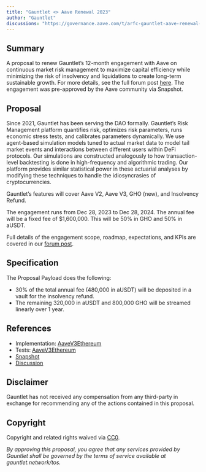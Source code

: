 ```yaml
---
title: "Gauntlet <> Aave Renewal 2023"
author: "Gauntlet"
discussions: "https://governance.aave.com/t/arfc-gauntlet-aave-renewal-2023/15380"
---
```


## Summary

A proposal to renew Gauntlet’s 12-month engagement with Aave on continuous market risk management to maximize capital efficiency while minimizing the risk of insolvency and liquidations to create long-term sustainable growth. For more details, see the full forum post [here](https://governance.aave.com/t/arfc-gauntlet-aave-renewal-2023/15380). The engagement was pre-approved by the Aave community via Snapshot.

## Proposal

Since 2021, Gauntlet has been serving the DAO formally. Gauntlet’s Risk Management platform quantifies risk, optimizes risk parameters, runs economic stress tests, and calibrates parameters dynamically. We use agent-based simulation models tuned to actual market data to model tail market events and interactions between different users within DeFi protocols. Our simulations are constructed analogously to how transaction-level backtesting is done in high-frequency and algorithmic trading. Our platform provides similar statistical power in these actuarial analyses by modifying these techniques to handle the idiosyncrasies of cryptocurrencies.

Gauntlet’s features will cover Aave V2, Aave V3, GHO (new), and Insolvency Refund.

The engagement runs from Dec 28, 2023 to Dec 28, 2024. The annual fee will be a fixed fee of $1,600,000. This will be 50% in GHO and 50% in aUSDT.

Full details of the engagement scope, roadmap, expectations, and KPIs are covered in our [forum post](https://governance.aave.com/t/arfc-gauntlet-aave-renewal-2023/15380).

## Specification

The Proposal Payload does the following:

- 30% of the total annual fee (480,000 in aUSDT) will be deposited in a vault for the insolvency refund.
- The remaining 320,000 in aUSDT and 800,000 GHO will be streamed linearly over 1 year.

## References

- Implementation: [AaveV3Ethereum](https://github.com/bgd-labs/aave-proposals-v3/blob/6511febb79af17d938fd6ad97dfc2a5fdfdd2186/src/20231128_AaveV3Ethereum_GauntletAaveRenewal2023/AaveV3Ethereum_GauntletAaveRenewal2023_20231128.sol)
- Tests: [AaveV3Ethereum](https://github.com/bgd-labs/aave-proposals-v3/blob/6511febb79af17d938fd6ad97dfc2a5fdfdd2186/src/20231128_AaveV3Ethereum_GauntletAaveRenewal2023/AaveV3Ethereum_GauntletAaveRenewal2023_20231128.t.sol)
- [Snapshot](https://snapshot.org/#/aave.eth/proposal/0x8771479c821f55fe5fd16f939047de573203ac540282810a94ccf1bce2e2c021)
- [Discussion](https://governance.aave.com/t/arfc-gauntlet-aave-renewal-2023/15380)

## Disclaimer

Gauntlet has not received any compensation from any third-party in exchange for recommending any of the actions contained in this proposal.

## Copyright

Copyright and related rights waived via [CC0](https://creativecommons.org/publicdomain/zero/1.0/).

_By approving this proposal, you agree that any services provided by Gauntlet shall be governed by the terms of service available at gauntlet.network/tos._
